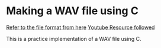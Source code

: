 # Making a WAV file using C

<a href="https://docs.fileformat.com/audio/wav/" target="_blank">Refer to the file format from here</a>
<a href="https://www.youtube.com/watch?v=8nOi-0kBv2Y" target="_blank">Youtube Resource followed</a>

This is a practice implementation of a WAV file using C. 
